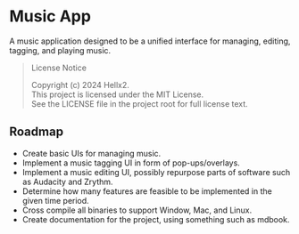 # Music App

A music application designed to be a unified interface for managing, editing, tagging, and playing music.

> License Notice
>
> Copyright (c) 2024 Hellx2.<br>
> This project is licensed under the MIT License.<br>
> See the LICENSE file in the project root for full license text.

## Roadmap

- Create basic UIs for managing music.
- Implement a music tagging UI in form of pop-ups/overlays.
- Implement a music editing UI, possibly repurpose parts of software such as Audacity and Zrythm.
- Determine how many features are feasible to be implemented in the given time period.
- Cross compile all binaries to support Window, Mac, and Linux.
- Create documentation for the project, using something such as mdbook.
